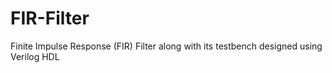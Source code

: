 # FIR-Filter
Finite Impulse Response (FIR) Filter along with its testbench designed using Verilog HDL
